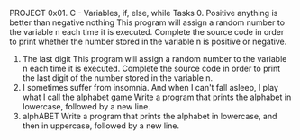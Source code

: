 PROJECT
0x01. C - Variables, if, else, while
Tasks
0. Positive anything is better than negative nothing 
This program will assign a random number to the variable n each time it is executed. Complete the source code in order to print whether the number stored in the variable n is positive or negative.
1. The last digit 
This program will assign a random number to the variable n each time it is executed. Complete the source code in order to print the last digit of the number stored in the variable n.
2. I sometimes suffer from insomnia. And when I can't fall asleep, I play what I call the alphabet game 
Write a program that prints the alphabet in lowercase, followed by a new line.
3. alphABET
Write a program that prints the alphabet in lowercase, and then in uppercase, followed by a new line.
